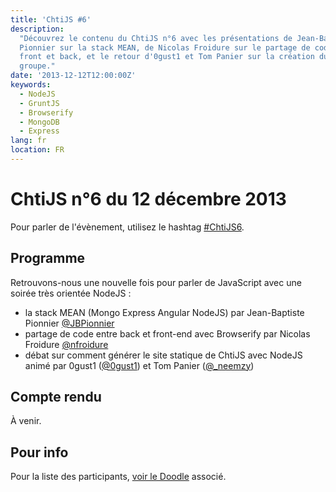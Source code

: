 ```yaml
---
title: 'ChtiJS #6'
description:
  "Découvrez le contenu du ChtiJS n°6 avec les présentations de Jean-Baptiste
  Pionnier sur la stack MEAN, de Nicolas Froidure sur le partage de code entre
  front et back, et le retour d'0gust1 et Tom Panier sur la création du site du
  groupe."
date: '2013-12-12T12:00:00Z'
keywords:
  - NodeJS
  - GruntJS
  - Browserify
  - MongoDB
  - Express
lang: fr
location: FR
---
```


# ChtiJS n°6 du 12 décembre 2013

Pour parler de l'évènement, utilisez le hashtag
[#ChtiJS6](https://twitter.com/search?q=%23ChtiJS6&src=hash).

## Programme

Retrouvons-nous une nouvelle fois pour parler de JavaScript avec une soirée très
orientée NodeJS :

- la stack MEAN (Mongo Express Angular NodeJS) par Jean-Baptiste Pionnier
  [@JBPionnier](https://twitter.com/JBPionnier)
- partage de code entre back et front-end avec Browserify par Nicolas Froidure
  [@nfroidure](https://twitter.com/nfroidure)
- débat sur comment générer le site statique de ChtiJS avec NodeJS animé par
  0gust1 ([@0gust1](https://twitter.com/0gust1)) et Tom Panier
  ([@\_neemzy](https://twitter.com/_neemzy))
  
## Compte rendu

À venir.

## Pour info

Pour la liste des participants,
[voir le Doodle](http://doodle.com/uqrqwhsxbyfuafie) associé.
